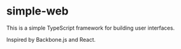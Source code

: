 # simple-web

This is a simple TypeScript framework for building user interfaces.

Inspired by Backbone.js and React.
